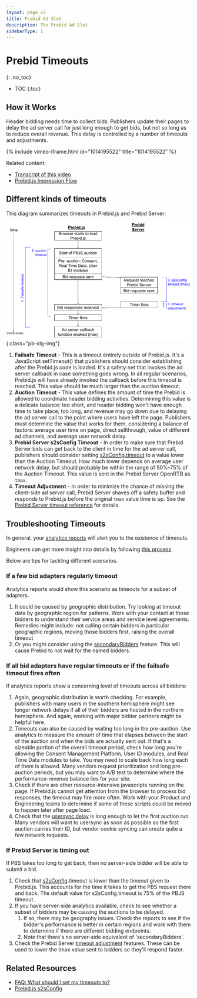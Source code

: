 ```yaml
---
layout: page_v2
title: Prebid Ad Slot
description: The Prebid Ad Slot
sidebarType: 1
---
```


# Prebid Timeouts
{: .no_toc}

- TOC
{:toc}

## How it Works

Header bidding needs time to collect bids. Publishers update their
pages to delay the ad server call for just long enough to get bids, but
not so long as to reduce overall revenue. This delay is controlled by
a number of timeouts and adjustments.

{% include vimeo-iframe.html id="1014195522" title="1014195522" %}

Related content:

- [Transcript of this video](/features/timeouts-video.html)
- [Prebid.js Impression Flow](/prebid/prebidjs-flow-video.html)

## Different kinds of timeouts

This diagram summarizes timeouts in Prebid.js and Prebid Server:

![Timeout](/assets/images/dev-docs/prebid-timeouts.png){:class="pb-xlg-img"}

1. **Failsafe Timeout** - This is a timeout entirely outside of Prebid.js. It's a
JavaScript setTimeout() that publishers should consider establishing
after the Prebid.js code is loaded. It's a safety net that invokes the ad
server callback in case something goes wrong. In all regular scenarios,
Prebid.js will have already invoked the callback before this timeout is reached. This value should be much larger than the auction timeout.
2. **Auction Timeout** - This value defines the amount of time the Prebid is allowed to coordinate 
header bidding activities. Determining this value is a delicate balance: too short, and header bidding won't have enough time to take place; too long, and revenue
may go down due to delaying the ad server call to the point where users have left
the page. Publishers must determine the value that works for them, considering
a balance of factors: average user time on page, direct sellthrough, value of different ad channels, and average user network delay.
3. **Prebid Server s2sConfig Timeout** - In order to make sure that Prebid Server
bids can get back to the client in time for the ad server call, publishers
should consider setting [s2sConfig.timeout](/dev-docs/publisher-api-reference/setConfig.html#setConfig-Server-to-Server) to a value lower than the Auction Timeout. How much lower depends on average user network delay, but should probably be within the range of 50%-75% of the Auction Timeout. This value is sent in the Prebid Server OpenRTB as `tmax`.
4. **Timeout Adjustment** - In order to minimize the chance of missing the client-side
ad server call, Prebid Server shaves off a safety buffer and responds to Prebid.js before the original `tmax` value time is up. See the [Prebid Server timeout reference](/prebid-server/endpoints/openrtb2/pbs-endpoint-auction.html#timeout) for details.

## Troubleshooting Timeouts

In general, your [analytics reports](/overview/analytics.html) will alert you to the existence of timeouts.

Engineers can get more insight into details by following [this process](/troubleshooting/troubleshooting-guide.html#configure-auction-options-with-logging)

Below are tips for tackling different scenarios.

### If a few bid adapters regularly timeout

Analytics reports would show this scenario as timeouts for a subset of adapters.

1. It could be caused by geographic distribution. Try looking at timeout data by geographic region for patterns. Work with your contact at those bidders to understand their service areas and service level agreements. Remedies might include: not calling certain bidders in particular geographic regions, moving those bidders first, raising the overall timeout
2. Or you might consider using the [secondaryBidders](/dev-docs/publisher-api-reference/setConfig.html#auction-options) feature. This will cause Prebid to not wait for the named bidders.

### If all bid adapters have regular timeouts or if the failsafe timeout fires often

If analytics reports show a concerning level of timeouts across all bidders:

1. Again, geographic distribution is worth checking. For example, publishers with many users in the southern hemisphere might see longer network delays if all of their bidders are hosted in the northern hemisphere. And again, working with major bidder partners might be helpful here.
2. Timeouts can also be caused by waiting too long in the pre-auction. Use analytics to measure the amount of time that elapses between the start of the auction and when the bids are actually sent out. If that's a sizeable portion of the overall timeout period, check how long you're allowing the Consent Management Platform, User ID modules, and Real Time Data modules to take. You may need to scale back how long each of them is allowed. Many vendors request prioritization and long pre-auction periods, but you may want to A/B test to determine where the performance-revenue balance lies for your site.
3. Check if there are other resource-intensive javascripts running on the page. If Prebid.js cannot get attention from the browser to process bid responses, the timeout may fire more often. Work with your Product and Engineering teams to determine if some of these scripts could be moved to happen later after page load.
4. Check that the [usersync delay](/dev-docs/publisher-api-reference/setConfig.html#configure-user-syncing) is long enough to let the first auction run. Many vendors will want to usersync as soon as possible so the first auction carries their ID, but vendor cookie syncing can create quite a few network requests.

### If Prebid Server is timing out

If PBS takes too long to get back, then no server-side bidder will be able to submit a bid. 

1. Check that [s2sConfig](/dev-docs/modules/prebidServer.html).timeout is lower than the timeout given to Prebid.js. This accounts for the time it takes to get the PBS request there and back. The default value for s2sConfig.timeout is 75% of the PBJS timeout.
2. If you have server-side analytics available, check to see whether a subset of bidders may be causing the auctions to be delayed. 
    1. If so, there may be geography issues. Check the reports to see if the bidder's performance is better in certain regions and work with them to determine if there are different bidding endpoints.
    2. Note that there's no server-side equivalent of 'secondaryBidders'.
3. Check the Prebid Server [timeout adjustment](/prebid-server/endpoints/openrtb2/pbs-endpoint-auction.html#timeout) features. These can be used to lower the tmax value sent to bidders so they'll respond faster.

## Related Resources

- [FAQ: What should I set my timeouts to?](/dev-docs/faq.html#what-should-my-timeouts-be)
- [Prebid.js s2sConfig](/dev-docs/modules/prebidServer.html)
